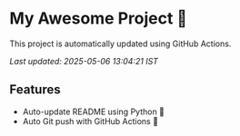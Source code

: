 # My Awesome Project 🚀

This project is automatically updated using GitHub Actions.

_Last updated: 2025-05-06 13:04:21 IST_

## Features
- Auto-update README using Python 🐍
- Auto Git push with GitHub Actions 🤖
